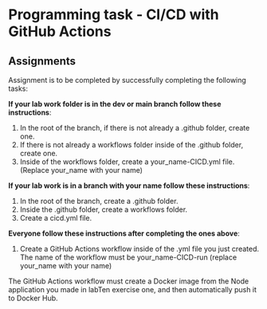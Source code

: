 # Programming task - CI/CD with GitHub Actions

## Assignments
Assignment is to be completed by successfully completing the following tasks:

**If your lab work folder is in the dev or main branch follow these instructions**:
1. In the root of the branch, if there is not already a .github folder, create one.
2. If there is not already a workflows folder inside of the .github folder, create one.
3. Inside of the workflows folder, create a your_name-CICD.yml file. (Replace your_name with your name)

**If your lab work is in a branch with your name follow these instructions**:
1. In the root of the branch, create a .github folder.
2. Inside the .github folder, create a workflows folder.
3. Create a cicd.yml file.

**Everyone follow these instructions after completing the ones above**:
1. Create a GitHub Actions workflow inside of the .yml file you just created. The name of the workflow must be your_name-CICD-run (replace your_name with your name)

The GitHub Actions workflow must create a Docker image from the Node application you made in labTen exercise one, and then automatically push it to Docker Hub.